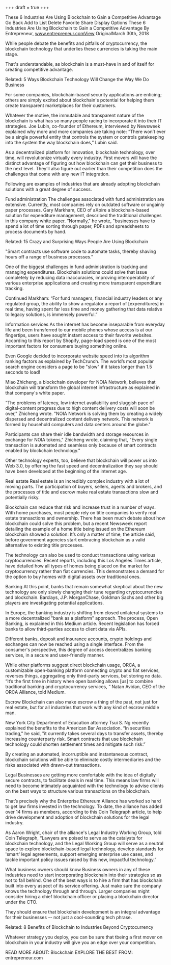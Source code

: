 +++
draft = true
+++

These 6 Industries Are Using Blockchain to Gain a Competitive Advantage
Go Back
Add to List
Delete
Favorite
Share
Display Options
These 6 Industries Are Using Blockchain to Gain a Competitive Advantage
By Entrepreneur, www.entrepreneur.comView OriginalMarch 30th, 2018

While people debate the benefits and pitfalls of cryptocurrency, the blockchain technology that underlies these currencies is taking the main stage.

That's understandable, as blockchain is a must-have in and of itself for creating competitive advantage.

Related: 5 Ways Blockchain Technology Will Change the Way We Do Business

For some companies, blockchain-based security applications are enticing; others are simply excited about blockchain's potential for helping them create transparent marketplaces for their customers.

Whatever the motive, the immutable and transparent nature of the blockchain is what has so many people racing to incorporate it into their IT strategies. Joe Lubin, co-founder of Ethereum, interviewed by Newsweek explained why more and more companies are taking note: “There won’t ever be a single powerful entity that controls the system or controls gatekeeping into the system the way blockchain does,” Lubin said.

As a decentralized platform for innovation, blockchain technology, over time, will revolutionize virtually every industry. First movers will have the distinct advantage of figuring out how blockchain can get their business to the next level. They’ll also figure out earlier than their competition does the challenges that come with any new IT integration.

Following are examples of industries that are already adopting blockchain solutions with a great degree of success.

Fund administration
The challenges associated with fund administration are extensive. Currently, most companies rely on outdated software or ungainly paper processes. Gary Markham, CEO of aXpire a blockchain-based solution for expenditure management, described the traditional challenges in this company white paper. “Normally," he wrote, "businesses have to spend a lot of time sorting through paper, PDFs and spreadsheets to process documents by hand.

Related: 15 Crazy and Surprising Ways People Are Using Blockchain

"Smart contracts use software code to automate tasks, thereby shaving hours off a range of business processes.”

One of the biggest challenges in fund administration is tracking and managing expenditures. Blockchain solutions could solve that issue completely by reducing data inaccuracies, improving interoperability of various enterprise applications and creating more transparent expenditure tracking.

Continued Markham: “For fund managers, financial industry leaders or any regulated group, the ability to show a regulator a report of [expenditures] in real time, having spent far less time and money gathering that data relative to legacy solutions, is immensely powerful.”

Information services
As the internet has become inseparable from everyday life and been transferred to our mobile phones whose access is at our fingertips, users have sought instant access to their favorite websites. According to this report by Shopify, page-load speed is one of the most important factors for consumers buying something online.

Even Google decided to incorporate website speed into its algorithm ranking factors as explained by TechCrunch. The world’s most popular search engine considers a page to be "slow" if it takes longer than 1.5 seconds to load!

Miao Zhicheng, a blockchain developer for NOIA Network, believes that blockchain will transform the global internet infrastructure as explained in that company's white paper.

“The problems of latency, low internet availability and sluggish pace of digital-content progress due to high content delivery costs will soon be over," Zhicheng wrote. "NOIA Network is solving them by creating a widely dispersed and decentralized content delivery network. This network is formed by household computers and data centers around the globe."

Participants can share their idle bandwidth and storage resources in exchange for NOIA tokens," Zhicheng wrote, claiming that, "Every single transaction is automated and seamless only because of smart contracts enabled by blockchain technology.”

Other technology experts, too, believe that blockchain will power us into Web 3.0, by offering the fast speed and decentralization they say should have been developed at the beginning of the internet age.

Real estate
Real estate is an incredibly complex industry with a lot of moving parts. The participation of buyers, sellers, agents and brokers, and the processes of title and escrow make real estate transactions slow and potentially risky.

Blockchain can reduce that risk and increase trust in a number of ways. With home purchases, most people rely on title companies to verify real estate transactions and ownership. There has been much debate about how blockchain could solve this problem, but a recent Newsweek report detailing the example of a home title being issued on the Ethereum blockchain showed a solution: It’s only a matter of time, the article said, before government agencies start embracing blockchain as a valid alternative to existing title processes.

The technology can also be used to conduct transactions using various cryptocurrencies. Recent reports, including this Los Angeles Times article, have detailed how all types of homes being placed on the market for cryptocurrency rather than fiat currencies. This demonstrates a demand for the option to buy homes with digital assets over traditional ones.

Banking
At this point, banks that remain somewhat skeptical about the new technology are only slowly changing their tune regarding cryptocurrencies and blockchain. Barclays, J.P. MorganChase, Goldman Sachs and other big players are investigating potential applications.

In Europe, the banking industry is shifting from closed unilateral systems to a more decentralized "bank as a platform" approach. The process, Open Banking, is explained in this Medium article. Recent legislation has forced banks to allow third-parties access to client data via APIs.

Different banks, deposit and insurance accounts, crypto holdings and exchanges can now be reached using a single interface. From the consumer's perspective, this degree of access decentralizes banking services, in a secure and user-friendly manner.

While other platforms suggest direct blockchain usage, ORCA, a customizable open-banking platform connecting crypto and fiat services, reverses things, aggregating only third-party services, but storing no data. “It’s the first time in history when open banking allows [us] to combine traditional banking and cryptocurrency services, “ Natan Avidan, CEO of the ORCA Alliance, told Medium.

Escrow
Blockchain can also make escrow a thing of the past, not just for real estate, but for all industries that work with any kind of escrow middle man.

New York City Department of Education attorney Tsui S. Ng recently explained the benefits to the American Bar Association. “In securities trading," he said, "it currently takes several days to transfer assets, thereby increasing counterparty risk. Smart contracts that use blockchain technology could shorten settlement times and mitigate such risk.”

By creating an automated, incorruptible and instantaneous contract, blockchain solutions will be able to eliminate costly intermediaries and the risks associated with drawn-out transactions.

Legal
Businesses are getting more comfortable with the idea of digitally secure contracts, to facilitate deals in real time. This means law firms will need to become intimately acquainted with the technology to advise clients on the best ways to structure various transactions on the blockchain.

That’s precisely why the Enterprise Ethereum Alliance has worked so hard to get law firms invested in the technology. To date, the alliance has added over 14 firms as members, according to this Coin Telegraph article, to help drive development and adoption of blockchain solutions for the legal industry.

As Aaron Wright, chair of the alliance's Legal Industry Working Group, told Coin Telegraph, “Lawyers are poised to serve as the catalysts for blockchain technology, and the Legal Working Group will serve as a neutral space to explore blockchain-based legal technology, develop standards for 'smart' legal agreements, support emerging enterprise use cases, and tackle important policy issues raised by this new, impactful technology.”

What business owners should know
Business owners in any of these industries need to start incorporating blockchain into their strategies so as not to fall behind. One of the best ways is to hire a firm that has blockchain built into every aspect of its service offering. Just make sure the company knows the technology through and through. Larger companies might consider hiring a chief blockchain officer or placing a blockchain director under the CTO.

They should ensure that blockchain development is an integral advantage for their businesses -- not just a cool-sounding tech phrase.

Related: 8 Benefits of Blockchain to Industries Beyond Cryptocurrency

Whatever strategy you deploy, you can be sure that tbeing a first mover on blockchain in your industry will give you an edge over your competition.

READ MORE ABOUT:  Blockchain EXPLORE THE BEST FROM: entrepreneur.com
